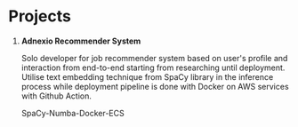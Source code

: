 # Projects 

1. **Adnexio Recommender System**
   
   Solo developer for job recommender system based on user's profile and interaction from end-to-end starting from researching until deployment. Utilise text embedding technique from SpaCy library in the inference process while deployment pipeline is done with Docker on AWS services with Github Action.

   SpaCy-Numba-Docker-ECS
